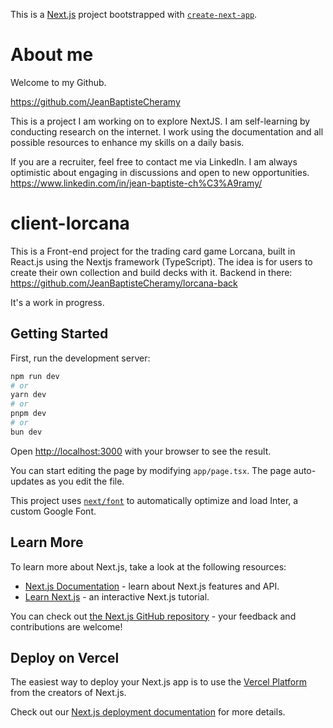 This is a [Next.js](https://nextjs.org/) project bootstrapped with [`create-next-app`](https://github.com/vercel/next.js/tree/canary/packages/create-next-app).

# About me
Welcome to my Github.

https://github.com/JeanBaptisteCheramy

This is a project I am working on to explore NextJS. I am self-learning by conducting research on the internet. I work using the documentation and all possible resources to enhance my skills on a daily basis.

If you are a recruiter, feel free to contact me via LinkedIn. I am always optimistic about engaging in discussions and open to new opportunities.
https://www.linkedin.com/in/jean-baptiste-ch%C3%A9ramy/

# client-lorcana

This is a Front-end project for the trading card game Lorcana, built in React.js using the Nextjs framework (TypeScript). The idea is for users to create their own collection and build decks with it. Backend in there: https://github.com/JeanBaptisteCheramy/lorcana-back

It's a work in progress.




## Getting Started

First, run the development server:

```bash
npm run dev
# or
yarn dev
# or
pnpm dev
# or
bun dev
```

Open [http://localhost:3000](http://localhost:3000) with your browser to see the result.

You can start editing the page by modifying `app/page.tsx`. The page auto-updates as you edit the file.

This project uses [`next/font`](https://nextjs.org/docs/basic-features/font-optimization) to automatically optimize and load Inter, a custom Google Font.

## Learn More

To learn more about Next.js, take a look at the following resources:

- [Next.js Documentation](https://nextjs.org/docs) - learn about Next.js features and API.
- [Learn Next.js](https://nextjs.org/learn) - an interactive Next.js tutorial.

You can check out [the Next.js GitHub repository](https://github.com/vercel/next.js/) - your feedback and contributions are welcome!

## Deploy on Vercel

The easiest way to deploy your Next.js app is to use the [Vercel Platform](https://vercel.com/new?utm_medium=default-template&filter=next.js&utm_source=create-next-app&utm_campaign=create-next-app-readme) from the creators of Next.js.

Check out our [Next.js deployment documentation](https://nextjs.org/docs/deployment) for more details.
